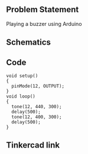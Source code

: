 ## Problem Statement

Playing a buzzer using Arduino

## Schematics

## Code

```
void setup()
{
  pinMode(12, OUTPUT);
}
void loop()
{
  tone(12, 440, 300);
  delay(500);
  tone(12, 400, 300);
  delay(500);
}
```

## Tinkercad link
